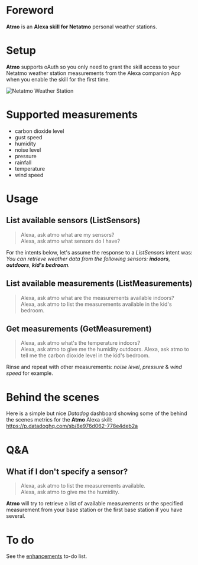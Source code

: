 # Foreword
**Atmo** is an **Alexa skill for Netatmo** personal weather stations.

# Setup
**Atmo** supports oAuth so you only need to grant the skill access to your Netatmo weather station measurements from the Alexa companion App when you enable the skill for the first time.

![Netatmo Weather Station](https://raw.githubusercontent.com/lroguet/amzn-alexa-skill-netatmo/master/assets/images/netatmo-weather-station.jpg)

# Supported measurements
* carbon dioxide level
* gust speed
* humidity
* noise level
* pressure
* rainfall
* temperature
* wind speed

# Usage
## List available sensors (ListSensors)
> Alexa, ask atmo what are my sensors?   
> Alexa, ask atmo what sensors do I have?

For the intents below, let's assume the response to a *ListSensors* intent was: *You can retrieve weather data from the following sensors: __indoors__, __outdoors__, __kid's bedroom__.*

## List available measurements (ListMeasurements)

> Alexa, ask atmo what are the measurements available indoors?   
> Alexa, ask atmo to list the measurements available in the kid's bedroom.

## Get measurements (GetMeasurement)

> Alexa, ask atmo what's the temperature indoors?   
> Alexa, ask atmo to give me the humidity outdoors.
> Alexa, ask atmo to tell me the carbon dioxide level in the kid's bedroom.

Rinse and repeat with other measurements: _noise level_, _pressure_ & _wind speed_ for example.

# Behind the scenes
Here is a simple but nice *Datadog* dashboard showing some of the behind the scenes metrics for the **Atmo** Alexa skill: https://p.datadoghq.com/sb/8e976d062-778e4deb2a

# Q&A
## What if I don't specify a sensor?

> Alexa, ask atmo to list the measurements available.   
> Alexa, ask atmo to give me the humidity.

**Atmo** will try to retrieve a list of available measurements or the specified measurement from your base station or the first base station if you have several.

# To do

See the [enhancements](https://github.com/lroguet/amzn-alexa-skill-netatmo/labels/enhancement) to-do list.

